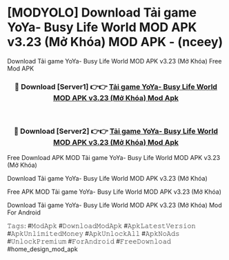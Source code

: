# [MODYOLO] Download Tải game YoYa- Busy Life World MOD APK v3.23 (Mở Khóa) MOD APK - (nceey)
Download Tải game YoYa- Busy Life World MOD APK v3.23 (Mở Khóa) Free Mod APK

<div align="center">
<h3>🔴 Download [Server1] 👉👉 <a href="https://apk-comot.site?title=Tải_game_YoYa-_Busy_Life_World_MOD_APK_v3.23_(Mở_Khóa)">Tải game YoYa- Busy Life World MOD APK v3.23 (Mở Khóa) Mod Apk</a></h3><br>

<h3>🔴 Download [Server2] 👉👉 <a href="https://apk-comot.site?title=Tải_game_YoYa-_Busy_Life_World_MOD_APK_v3.23_(Mở_Khóa)">Tải game YoYa- Busy Life World MOD APK v3.23 (Mở Khóa) Mod Apk</a></h3>
</div>


Free Download APK MOD Tải game YoYa- Busy Life World MOD APK v3.23 (Mở Khóa)

Download Tải game YoYa- Busy Life World MOD APK v3.23 (Mở Khóa) 

Free APK MOD Tải game YoYa- Busy Life World MOD APK v3.23 (Mở Khóa) 

Download Tải game YoYa- Busy Life World MOD APK v3.23 (Mở Khóa) Mod For Android

𝚃𝚊𝚐𝚜: #𝙼𝚘𝚍𝙰𝚙𝚔 #𝙳𝚘𝚠𝚗𝚕𝚘𝚊𝚍𝙼𝚘𝚍𝙰𝚙𝚔 #𝙰𝚙𝚔𝙻𝚊𝚝𝚎𝚜𝚝𝚅𝚎𝚛𝚜𝚒𝚘𝚗 #𝙰𝚙𝚔𝚄𝚗𝚕𝚒𝚖𝚒𝚝𝚎𝚍𝙼𝚘𝚗𝚎𝚢 #𝙰𝚙𝚔𝚄𝚗𝚕𝚘𝚌𝚔𝙰𝚕𝚕 #𝙰𝚙𝚔𝙽𝚘𝙰𝚍𝚜 #𝚄𝚗𝚕𝚘𝚌𝚔𝙿𝚛𝚎𝚖𝚒𝚞𝚖 #𝙵𝚘𝚛𝙰𝚗𝚍𝚛𝚘𝚒𝚍 #𝙵𝚛𝚎𝚎𝙳𝚘𝚠𝚗𝚕𝚘𝚊𝚍 #home_design_mod_apk